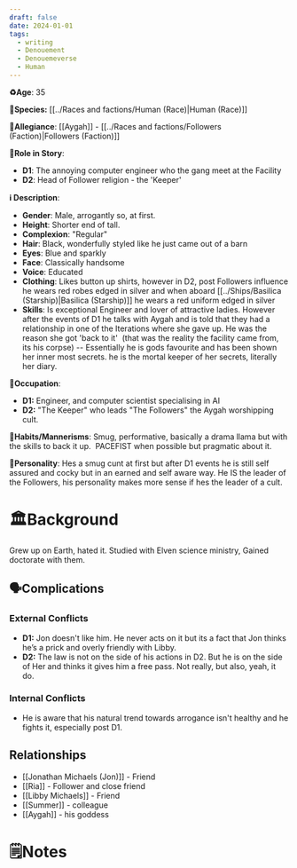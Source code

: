 ```yaml
---
draft: false
date: 2024-01-01
tags:
  - writing
  - Denouement
  - Denouemeverse
  - Human
---
```

**♻️Age**:  35

👾**Species:** [[../Races and factions/Human (Race)|Human (Race)]]

🏅**Allegiance**: [[Aygah]] - [[../Races and factions/Followers (Faction)|Followers (Faction)]]

**🎲Role in Story**: 

- **D1**: The annoying computer engineer who the gang meet at the Facility
- **D2**: Head of Follower religion - the 'Keeper'

**ℹ️ Description**: 
* **Gender**: Male, arrogantly so, at first.
* **Height**: Shorter end of tall.
* **Complexion**: "Regular"
* **Hair**: Black, wonderfully styled like he just came out of a barn
* **Eyes**:  Blue and sparkly 
* **Face**: Classically handsome
* **Voice**: Educated
* **Clothing**:  Likes button up shirts, however in D2, post Followers influence he wears red robes edged in silver and when aboard [[../Ships/Basilica (Starship)|Basilica (Starship)]] he wears a red uniform edged in silver
* **Skills**:  Is exceptional Engineer and lover of attractive ladies. However after the events of D1 he talks with Aygah and is told that they had a relationship in one of the Iterations where she gave up. He was the reason she got 'back to it'  (that was the reality the facility came from, its his corpse) -- Essentially he is gods favourite and has been shown her inner most secrets. he is the mortal keeper of her secrets, literally her diary.

**💼Occupation**:
- **D1:** Engineer, and computer scientist specialising in AI
- **D2:** "The Keeper" who leads "The Followers" the Aygah worshipping cult.

**🎺Habits/Mannerisms**: Smug, performative, basically a drama llama but with the skills to back it up.  PACEFIST when possible but pragmatic about it.

**🧨Personality**: Hes a smug cunt at first but after D1 events he is still self assured and cocky but in an earned and self aware way. He IS the leader of the Followers, his personality makes more sense if hes the leader of a cult.

# 🏛️Background

Grew up on Earth, hated it. Studied with Elven science ministry, Gained doctorate with them.

## 🗣️Complications

### **External Conflicts**

- **D1:** Jon doesn't like him. He never acts on it but its a fact that Jon thinks he’s a prick and overly friendly with Libby.
- **D2:** The law is not on the side of his actions in D2. But he is on the side of Her and thinks it gives him a free pass. Not really, but also, yeah, it do.

### **Internal Conflicts**

- He is aware that his natural trend towards arrogance isn't healthy and he fights it, especially post D1.

## Relationships

- [[Jonathan Michaels (Jon)]] - Friend 
- [[Ria]] - Follower and close friend
- [[Libby Michaels]] - Friend
- [[Summer]] - colleague 
- [[Aygah]] - his goddess 

# 🗒️Notes